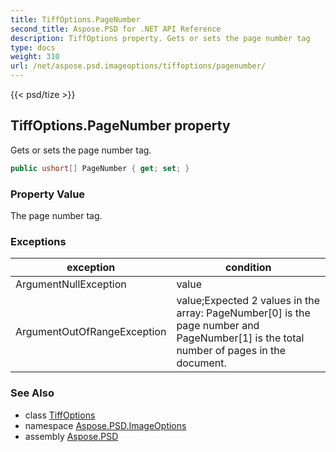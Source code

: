 ```yaml
---
title: TiffOptions.PageNumber
second_title: Aspose.PSD for .NET API Reference
description: TiffOptions property. Gets or sets the page number tag
type: docs
weight: 310
url: /net/aspose.psd.imageoptions/tiffoptions/pagenumber/
---
```

{{< psd/tize >}}
## TiffOptions.PageNumber property

Gets or sets the page number tag.

```csharp
public ushort[] PageNumber { get; set; }
```

### Property Value

The page number tag.

### Exceptions

| exception | condition |
| --- | --- |
| ArgumentNullException | value |
| ArgumentOutOfRangeException | value;Expected 2 values in the array: PageNumber[0] is the page number and PageNumber[1] is the total number of pages in the document. |

### See Also

* class [TiffOptions](../)
* namespace [Aspose.PSD.ImageOptions](../../tiffoptions/)
* assembly [Aspose.PSD](../../../)


